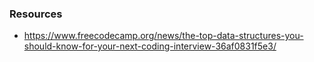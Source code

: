 ### Resources

- https://www.freecodecamp.org/news/the-top-data-structures-you-should-know-for-your-next-coding-interview-36af0831f5e3/
